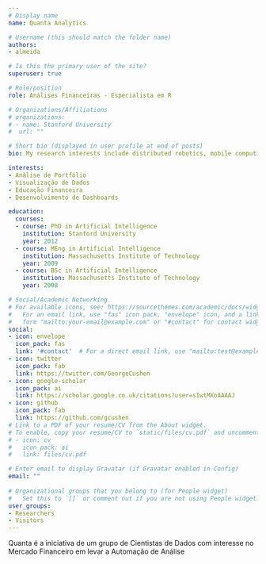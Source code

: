 ```yaml
---
# Display name
name: Quanta Analytics

# Username (this should match the folder name)
authors:
- almeida

# Is this the primary user of the site?
superuser: true

# Role/position
role: Análises Financeiras - Especialista em R

# Organizations/Affiliations
# organizations: 
# - name: Stanford University
#  url: ""

# Short bio (displayed in user profile at end of posts)
bio: My research interests include distributed robotics, mobile computing and programmable matter.

interests:
- Análise de Portfólio
- Visualização de Dados
- Educação Financeira
- Desenvolvimento de Dashboards 

education:
  courses:
  - course: PhD in Artificial Intelligence
    institution: Stanford University
    year: 2012
  - course: MEng in Artificial Intelligence
    institution: Massachusetts Institute of Technology
    year: 2009
  - course: BSc in Artificial Intelligence
    institution: Massachusetts Institute of Technology
    year: 2008

# Social/Academic Networking
# For available icons, see: https://sourcethemes.com/academic/docs/widgets/#icons
#   For an email link, use "fas" icon pack, "envelope" icon, and a link in the
#   form "mailto:your-email@example.com" or "#contact" for contact widget.
social:
- icon: envelope
  icon_pack: fas
  link: '#contact'  # For a direct email link, use "mailto:test@example.org".
- icon: twitter
  icon_pack: fab
  link: https://twitter.com/GeorgeCushen
- icon: google-scholar
  icon_pack: ai
  link: https://scholar.google.co.uk/citations?user=sIwtMXoAAAAJ
- icon: github
  icon_pack: fab
  link: https://github.com/gcushen
# Link to a PDF of your resume/CV from the About widget.
# To enable, copy your resume/CV to `static/files/cv.pdf` and uncomment the lines below.  
# - icon: cv
#   icon_pack: ai
#   link: files/cv.pdf

# Enter email to display Gravatar (if Gravatar enabled in Config)
email: ""
  
# Organizational groups that you belong to (for People widget)
#   Set this to `[]` or comment out if you are not using People widget.  
user_groups:
- Researchers
- Visitors
---
```


Quanta é a iniciativa de um grupo de Cientistas de Dados com interesse no Mercado Financeiro em levar a Automação de Análise  
